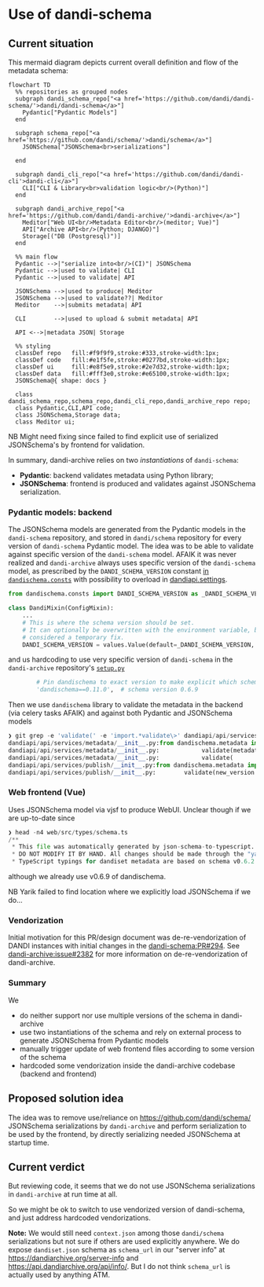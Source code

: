 # Use of dandi-schema

## Current situation

This mermaid diagram depicts current overall definition and flow of the metadata schema:

```mermaid
flowchart TD
  %% repositories as grouped nodes
  subgraph dandi_schema_repo["<a href='https://github.com/dandi/dandi-schema/'>dandi/dandi-schema</a>"]
    Pydantic["Pydantic Models"]
  end

  subgraph schema_repo["<a href='https://github.com/dandi/schema/'>dandi/schema</a>"]
    JSONSchema["JSONSchema<br>serializations"]

  end

  subgraph dandi_cli_repo["<a href='https://github.com/dandi/dandi-cli'>dandi-cli</a>"]
    CLI["CLI & Library<br>validation logic<br/>(Python)"]
  end

  subgraph dandi_archive_repo["<a href='https://github.com/dandi/dandi-archive/'>dandi-archive</a>"]
    Meditor["Web UI<br/>Metadata Editor<br/>(meditor; Vue)"]
    API["Archive API<br/>(Python; DJANGO)"]
    Storage[("DB (Postgresql)")]
  end

  %% main flow
  Pydantic -->|"serialize into<br/>(CI)"| JSONSchema
  Pydantic -->|used to validate| CLI
  Pydantic -->|used to validate| API

  JSONSchema -->|used to produce| Meditor
  JSONSchema -->|used to validate??| Meditor
  Meditor    -->|submits metadata| API

  CLI        -->|used to upload & submit metadata| API

  API <-->|metadata JSON| Storage

  %% styling
  classDef repo   fill:#f9f9f9,stroke:#333,stroke-width:1px;
  classDef code   fill:#e1f5fe,stroke:#0277bd,stroke-width:1px;
  classDef ui     fill:#e8f5e9,stroke:#2e7d32,stroke-width:1px;
  classDef data   fill:#fff3e0,stroke:#e65100,stroke-width:1px;
  JSONSchema@{ shape: docs }

  class dandi_schema_repo,schema_repo,dandi_cli_repo,dandi_archive_repo repo;
  class Pydantic,CLI,API code;
  class JSONSchema,Storage data;
  class Meditor ui;
```

NB Might need fixing since failed to find explicit use of serialized JSONSchema's by frontend for validation.

In summary, dandi-archive relies on two *instantiations* of `dandi-schema`:

- **Pydantic**: backend validates metadata using Python library;
- **JSONSchema**: frontend is produced and validates against JSONSchema serialization.

### Pydantic models: backend

The JSONSchema models are generated from the Pydantic models in the `dandi-schema` repository, and stored in `dandi/schema` repository for every version of `dandi-schema` Pydantic model.
The idea was to be able to validate against specific version of the `dandi-schema` model.
AFAIK it was never realized and `dandi-archive` always uses specific version of the `dandi-schema` model, as prescribed by the `DANDI_SCHEMA_VERSION` constant [in `dandischema.consts`](https://github.com/dandi/dandi-schema/blob/HEAD/dandi-schema/consts.py) with possibility to overload in [dandiapi.settings](https://github.com/dandi/dandi-archive/blob/HEAD/dandiapi/settings.py#L98C1-L101C85).

```python
from dandischema.consts import DANDI_SCHEMA_VERSION as _DANDI_SCHEMA_VERSION

class DandiMixin(ConfigMixin):
    ...
    # This is where the schema version should be set.
    # It can optionally be overwritten with the environment variable, but that should only be
    # considered a temporary fix.
    DANDI_SCHEMA_VERSION = values.Value(default=_DANDI_SCHEMA_VERSION, environ=True)
```

and us hardcoding to use very specific version of `dandi-schema` in the `dandi-archive` repository's [`setup.py`](https://github.com/dandi/dandi-archive/blob/HEAD/setup.py)

```python
        # Pin dandischema to exact version to make explicit which schema version is being used
        'dandischema==0.11.0',  # schema version 0.6.9
```

Then we use `dandischema` library to validate the metadata in the backend (via celery tasks AFAIK) and against both Pydantic and JSONSchema models

```python
❯ git grep -e 'validate(' -e 'import.*validate\>' dandiapi/api/services/
dandiapi/api/services/metadata/__init__.py:from dandischema.metadata import aggregate_assets_summary, validate
dandiapi/api/services/metadata/__init__.py:            validate(metadata, schema_key='PublishedAsset', json_validation=True)
dandiapi/api/services/metadata/__init__.py:            validate(
dandiapi/api/services/publish/__init__.py:from dandischema.metadata import aggregate_assets_summary, validate
dandiapi/api/services/publish/__init__.py:        validate(new_version.metadata, schema_key='PublishedDandiset', json_validation=True)
```

### Web frontend (Vue)

Uses JSONSchema model via vjsf to produce WebUI.
Unclear though if we are up-to-date since

```python
❯ head -n4 web/src/types/schema.ts
/**
 * This file was automatically generated by json-schema-to-typescript.
 * DO NOT MODIFY IT BY HAND. All changes should be made through the "yarn migrate" command.
 * TypeScript typings for dandiset metadata are based on schema v0.6.2 (https://raw.githubusercontent.com/dandi/schema/master/releases/0.6.2/dandiset.json)
```

although we already use v0.6.9 of dandischema.

NB Yarik failed to find location where we explicitly load JSONSchema if we do...

### Vendorization

Initial motivation for this PR/design document was de-re-vendorization of DANDI instances with initial changes in the [dandi-schema:PR#294](https://github.com/dandi/dandi-schema/pull/294).
See [dandi-archive:issue#2382](https://github.com/dandi/dandi-archive/issues/2382) for more information on de-re-vendorization of dandi-archive.


### Summary

We
- do neither support nor use multiple versions of the schema in dandi-archive
- use two instantiations of the schema and rely on external process to generate JSONSchema from Pydantic models
- manually trigger update of web frontend files according to some version of the schema
- hardcoded some vendorization inside the dandi-archive codebase (backend and frontend)

## Proposed solution idea

The idea was to remove use/reliance on https://github.com/dandi/schema/ JSONSchema serializations by `dandi-archive` and perform serialization to be used by the frontend, by directly serializing needed JSONSchema at startup time.

## Current verdict

But reviewing code, it seems that we do not use JSONSchema serializations in `dandi-archive` at run time at all.

So we might be ok to switch to use vendorized version of dandi-schema, and just address hardcoded vendorizations.

**Note:** We would still need `context.json` among those `dandi/schema` serializations but not sure if others are used explicitly anywhere.  We do expose `dandiset.json` schema as `schema_url` in our "server info" at https://dandiarchive.org/server-info and https://api.dandiarchive.org/api/info/.  But I do not think `schema_url` is actually used by anything ATM.
